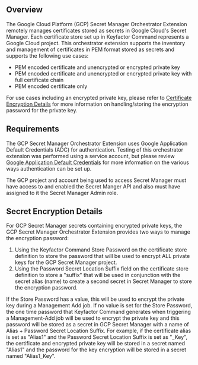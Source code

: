 ## Overview

The Google Cloud Platform (GCP) Secret Manager Orchestrator Extension remotely manages certificates stored as secrets in Google Cloud's Secret Manager.  Each certificate store set up in Keyfactor Command represents a Google Cloud project.  This orchestrator extension supports the inventory and management of certificates in PEM format stored as secrets and supports the following use cases:

* PEM encoded certificate and unencrypted or encrypted private key
* PEM encoded certificate and unencrypted or encrypted private key with full certificate chain
* PEM encoded certificate only

For use cases including an encrypted private key, please refer to [Certificate Encryption Details](#certificate-encryption-details) for more information on handling/storing the encryption password for the private key.

## Requirements

The GCP Secret Manager Orchestrator Extension uses Google Application Default Credentials (ADC) for authentication.  Testing of this orchestrator extension was performed using a service account, but please review [Google Application Default Credentials](https://cloud.google.com/docs/authentication/application-default-credentials) for more information on the various ways authentication can be set up.

The GCP project and account being used to access Secret Manager must have access to and enabled the Secret Manger API and also must have assigned to it the Secret Manager Admin role.


## Secret Encryption Details

For GCP Secret Manager secrets containing encrypted private keys, the GCP Secret Manager Orchestrator Extension provides two ways to manage the encryption password:

1. Using the Keyfactor Command Store Password on the certificate store definition to store the password that will be used to encrypt ALL private keys for the GCP Secret Manager project.
2. Using the Password Secret Location Suffix field on the certificate store definition to store a "suffix" that will be used in conjunction with the secret alias (name) to create a second secret in Secret Manager to store the encryption password.

If the Store Password has a value, this will be used to encrypt the private key during a Management Add job.  If no value is set for the Store Password, the one time password that Keyfactor Command generates when triggering a Management-Add job will be used to encrypt the private key and this password will be stored as a secret in GCP Secret Manager with a name of Alias + Password Secret Location Suffix.  For example, if the certificate alias is set as "Alias1" and the Password Secret Location Suffix is set as "_Key", the certificate and encrypted private key will be stored in a secret named "Alias1" and the password for the key encryption will be stored in a secret named "Alias1_Key".
